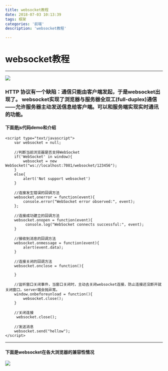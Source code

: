 ```yaml
---
title: websocket教程
date: 2018-07-03 10:13:39
tags: 框架
categories: '前端'
description: 'websocket教程'

---
```


# websocket教程
---

![](https://i.imgur.com/k9dbMl5.png)

### HTTP 协议有一个缺陷：通信只能由客户端发起，于是websocket出现了。 websocket实现了浏览器与服务器全双工(full-duplex)通信——允许服务器主动发送信息给客户端。可以和服务端实现实时通讯的功能。

#### 下面是js代码demo和介绍

	<script type="text/javascript">
	    var websocket = null;
	
	    //判断当前浏览器是否支持WebSocket
	    if('WebSocket' in window){
	        websocket = new WebSocket("ws://localhost:7081/websocket/123456");
	    }
	    else{
	        alert('Not support websocket')
	    }
	
	    //连接发生错误的回调方法
	    websocket.onerror = function(event){
	        console.error("WebSocket error observed:", event);
	    };
	
	    //连接成功建立的回调方法
	    websocket.onopen = function(event){
	         console.log("WebSocket connects successful:", event);
	    }
	
	    //接收到消息的回调方法
	    websocket.onmessage = function(event){
			alert(event.data);
	    }
	
	    //连接关闭的回调方法
	    websocket.onclose = function(){
	        
	    }
	
	    //监听窗口关闭事件，当窗口关闭时，主动去关闭websocket连接，防止连接还没断开就关闭窗口，server端会抛异常。
	    window.onbeforeunload = function(){
	        websocket.close();
	    }
	
	    //关闭连接
	     websocket.close();
	
	    //发送消息
	    websocket.send("hellow");
	</script>

---

#### 下面是websocket在各大浏览器的兼容性情况


![](https://i.imgur.com/Np3TCdV.png)

